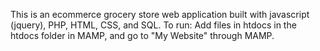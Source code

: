 This is an ecommerce grocery store web application built with javascript (jquery), PHP, HTML, CSS, and SQL.
To run: 
  Add files in htdocs in the htdocs folder in MAMP, and go to "My Website" through MAMP.
  
